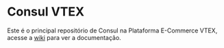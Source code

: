 # Consul VTEX
Este é o principal repositório de Consul na Plataforma E-Commerce VTEX, acesse a [wiki](https://github.com/jussilabs/consul-vtex/wiki) para ver a documentação.
